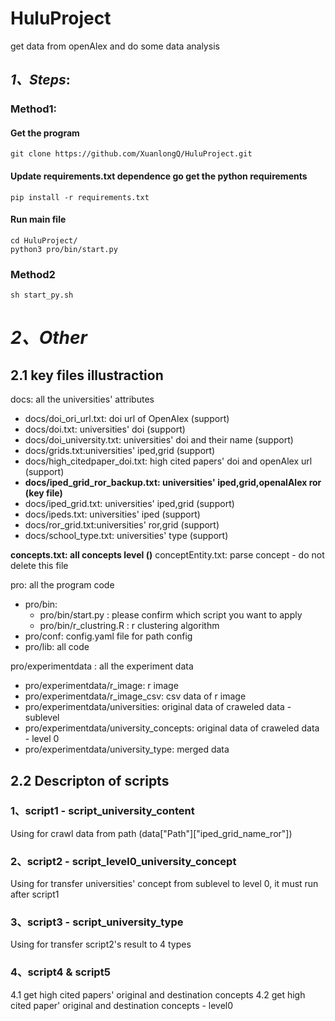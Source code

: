 # HuluProject
get data from openAlex and do some data analysis

## _1、Steps_:
### Method1:
#### Get the program
```
git clone https://github.com/XuanlongQ/HuluProject.git
```
#### Update requirements.txt dependence go get the python requirements
```
pip install -r requirements.txt
```
#### Run main file
```
cd HuluProject/
python3 pro/bin/start.py
```

### Method2 
```
sh start_py.sh
```

# _2、Other_
## 2.1 key files illustraction
docs: all the universities' attributes
- docs/doi_ori_url.txt: doi url of OpenAlex (support)
- docs/doi.txt: universities' doi (support)
- docs/doi_university.txt: universities' doi and their name (support)
- docs/grids.txt:universities' iped,grid (support)
- docs/high_citedpaper_doi.txt: high cited papers' doi and openAlex url (support)
- **docs/iped_grid_ror_backup.txt: universities' iped,grid,openalAlex ror (key file)**
- docs/iped_grid.txt: universities' iped,grid (support)
- docs/ipeds.txt: universities' iped (support)
- docs/ror_grid.txt:universities' ror,grid (support)
- docs/school_type.txt: universities' type (support)


**concepts.txt: all concepts level ()**
conceptEntity.txt: parse concept - do not delete this file

pro: all the program code
- pro/bin: 
    - pro/bin/start.py : please confirm which script you want to apply
    - pro/bin/r_clustring.R : r clustering algorithm
- pro/conf: config.yaml file for path config
- pro/lib: all code 


pro/experimentdata : all the experiment data
- pro/experimentdata/r_image: r image
- pro/experimentdata/r_image_csv: csv data of r image
- pro/experimentdata/universities: original data of craweled data - sublevel
- pro/experimentdata/university_concepts: original data of craweled data - level 0
- pro/experimentdata/university_type: merged data

## 2.2 Descripton of scripts
### 1、script1 - script_university_content
Using for crawl data from path (data["Path"]["iped_grid_name_ror"])

### 2、script2 - script_level0_university_concept
Using for transfer universities' concept from sublevel to level 0, it must run after script1

### 3、script3 - script_university_type
Using for transfer script2's result to 4 types

### 4、script4 & script5 
4.1 get high cited papers' original and destination concepts
4.2 get high cited paper' original and destination concepts - level0